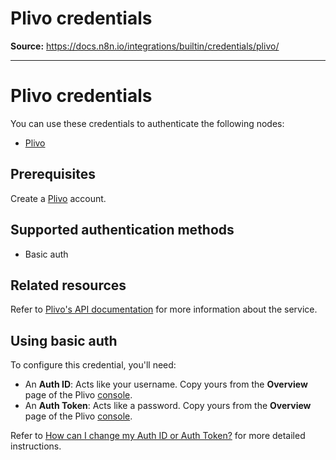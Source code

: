# Plivo credentials

**Source:** https://docs.n8n.io/integrations/builtin/credentials/plivo/

---

# Plivo credentials

You can use these credentials to authenticate the following nodes:

- [Plivo](../../app-nodes/n8n-nodes-base.plivo/)

## Prerequisites

Create a [Plivo](https://www.plivo.com/) account.

## Supported authentication methods

- Basic auth

## Related resources

Refer to [Plivo's API documentation](https://www.plivo.com/docs/voice/api/overview/) for more information about the service.

## Using basic auth

To configure this credential, you'll need:

- An **Auth ID**: Acts like your username. Copy yours from the **Overview** page of the Plivo [console](https://console.plivo.com/dashboard/).
- An **Auth Token**: Acts like a password. Copy yours from the **Overview** page of the Plivo [console](https://console.plivo.com/dashboard/).

Refer to [How can I change my Auth ID or Auth Token?](https://support.plivo.com/hc/en-us/articles/360041731231-How-can-I-change-my-Auth-ID-or-Auth-Token) for more detailed instructions.
